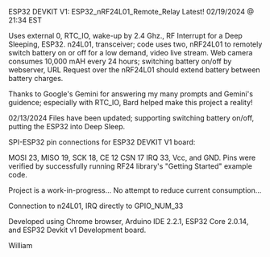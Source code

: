 ESP32 DEVKIT V1:  ESP32_nRF24L01_Remote_Relay                 Latest!  02/19/2024 @ 21:34 EST

Uses external 0, RTC_IO,  wake-up by 2.4 Ghz., RF Interrupt for a Deep Sleeping, ESP32. n24L01, transceiver; code uses two, nRF24L01 to remotely switch battery on or off for a low demand, 
video live stream. Web camera consumes 10,000 mAH every 24 hours; switching battery on/off by webserver, URL Request over the nRF24L01 should extend battery between battery charges.

Thanks to Google's Gemini for answering my many prompts and Gemini's guidence; especially with RTC_IO, Bard helped make this project a reality!

02/13/2024 Files have been updated; supporting switching battery on/off, putting the ESP32 into Deep Sleep.

SPI-ESP32 pin connections for ESP32 DEVKIT V1 board:

MOSI 23, MISO 19, SCK 18, CE 12 CSN 17 IRQ 33, Vcc, and GND.  Pins were verified by successfully running RF24 library's "Getting Started" example code.

Project is a work-in-progress...  No attempt to reduce current consumption...

Connection to n24L01, IRQ directly to GPIO_NUM_33

Developed using Chrome browser, Arduino IDE 2.2.1, ESP32 Core 2.0.14, and ESP32 Devkit v1 Development board. 


William

